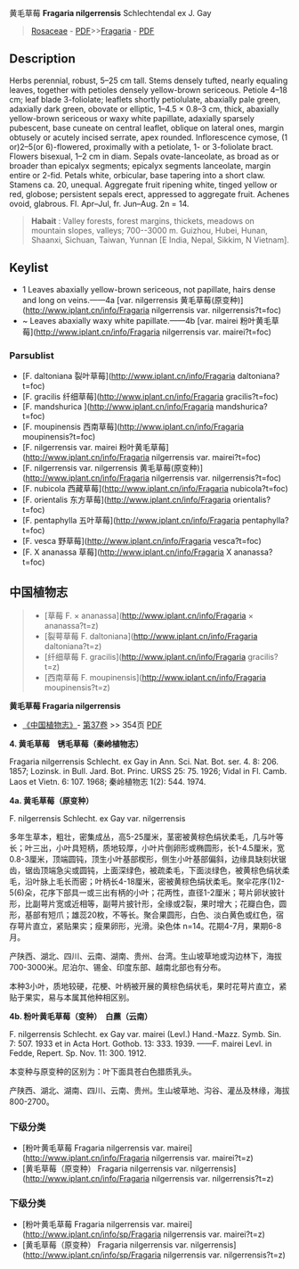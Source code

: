 黄毛草莓 **Fragaria nilgerrensis** Schlechtendal ex J. Gay

> [Rosaceae](http://www.iplant.cn/info/Rosaceae?t=foc) - [PDF](http://www.iplant.cn/foc/pdf/Rosaceae.pdf)>>[Fragaria](http://www.iplant.cn/info/Fragaria?t=foc) - [PDF](http://www.iplant.cn/foc/pdf/Fragaria.pdf)

## Description

Herbs perennial, robust, 5–25 cm tall. Stems densely tufted, nearly equaling leaves, together with petioles densely yellow-brown sericeous. Petiole 4–18 cm; leaf blade 3-foliolate; leaflets shortly petiolulate, abaxially pale green, adaxially dark green, obovate or elliptic, 1–4.5 × 0.8–3 cm, thick, abaxially yellow-brown sericeous or waxy white papillate, adaxially sparsely pubescent, base cuneate on central leaflet, oblique on lateral ones, margin obtusely or acutely incised serrate, apex rounded. Inflorescence cymose, (1 or)2–5(or 6)-flowered, proximally with a petiolate, 1- or 3-foliolate bract. Flowers bisexual, 1–2 cm in diam. Sepals ovate-lanceolate, as broad as or broader than epicalyx segments; epicalyx segments lanceolate, margin entire or 2-fid. Petals white, orbicular, base tapering into a short claw. Stamens ca. 20, unequal. Aggregate fruit ripening white, tinged yellow or red, globose; persistent sepals erect, appressed to aggregate fruit. Achenes ovoid, glabrous. Fl. Apr–Jul, fr. Jun–Aug. 2n = 14.


> **Habait** : 
> Valley forests, forest margins, thickets, meadows on mountain slopes, valleys; 700--3000 m. Guizhou, Hubei, Hunan, Shaanxi, Sichuan, Taiwan, Yunnan [E India, Nepal, Sikkim, N Vietnam].


## Keylist

* 1 Leaves abaxially yellow-brown sericeous,  not papillate, hairs dense and long on  veins.——4a  [var. nilgerrensis 黄毛草莓(原变种)](http://www.iplant.cn/info/Fragaria nilgerrensis var. nilgerrensis?t=foc)
* ~ Leaves abaxially waxy white papillate.——4b  [var. mairei 粉叶黄毛草莓](http://www.iplant.cn/info/Fragaria nilgerrensis var. mairei?t=foc)



### Parsublist

* [F.  daltoniana  裂叶草莓](http://www.iplant.cn/info/Fragaria daltoniana?t=foc)
* [F.  gracilis  纤细草莓](http://www.iplant.cn/info/Fragaria gracilis?t=foc)
* [F.  mandshurica  ](http://www.iplant.cn/info/Fragaria mandshurica?t=foc)
* [F.  moupinensis  西南草莓](http://www.iplant.cn/info/Fragaria moupinensis?t=foc)
* [F.  nilgerrensis var. mairei  粉叶黄毛草莓](http://www.iplant.cn/info/Fragaria nilgerrensis var. mairei?t=foc)
* [F.  nilgerrensis var. nilgerrensis  黄毛草莓(原变种)](http://www.iplant.cn/info/Fragaria nilgerrensis var. nilgerrensis?t=foc)
* [F.  nubicola  西藏草莓](http://www.iplant.cn/info/Fragaria nubicola?t=foc)
* [F.  orientalis  东方草莓](http://www.iplant.cn/info/Fragaria orientalis?t=foc)
* [F.  pentaphylla  五叶草莓](http://www.iplant.cn/info/Fragaria pentaphylla?t=foc)
* [F.  vesca  野草莓](http://www.iplant.cn/info/Fragaria vesca?t=foc)
* [F.  X ananassa  草莓](http://www.iplant.cn/info/Fragaria X ananassa?t=foc)


## 中国植物志

> * [草莓  F.  × ananassa](http://www.iplant.cn/info/Fragaria × ananassa?t=z)
> * [裂萼草莓  F.  daltoniana](http://www.iplant.cn/info/Fragaria daltoniana?t=z)
> * [纤细草莓  F.  gracilis](http://www.iplant.cn/info/Fragaria gracilis?t=z)
> * [西南草莓  F.  moupinensis](http://www.iplant.cn/info/Fragaria moupinensis?t=z)


**黄毛草莓 Fragaria nilgerrensis**

* [《中国植物志》](http://www.iplant.cn/frps)- [第37卷](http://www.iplant.cn/frps/vol/37) >> 354页 [PDF](http://www.iplant.cn/frps/pdf/37/354a.PDF)


**4. 黄毛草莓　锈毛草莓（秦岭植物志）**

Fragaria nilgerrensis Schlecht. ex Gay in Ann. Sci. Nat. Bot. ser. 4. 8: 206. 1857; Lozinsk. in Bull. Jard. Bot. Princ. URSS 25: 75. 1926; Vidal in Fl. Camb. Laos et Vietn. 6: 107. 1968; 秦岭植物志 1(2): 544. 1974.

**4a. 黄毛草莓（原变种）**

F. nilgerrensis Schlecht. ex Gay var. nilgerrensis

多年生草本，粗壮，密集成丛，高5-25厘米，茎密被黄棕色绢状柔毛，几与叶等长；叶三出，小叶具短柄，质地较厚，小叶片倒卵形或椭圆形，长1-4.5厘米，宽0.8-3厘米，顶端圆钝，顶生小叶基部楔形，侧生小叶基部偏斜，边缘具缺刻状锯齿，锯齿顶端急尖或圆钝，上面深绿色，被疏柔毛，下面淡绿色，被黄棕色绢状柔毛，沿叶脉上毛长而密；叶柄长4-18厘米，密被黄棕色绢状柔毛。聚伞花序(1)2-5(6)朵，花序下部具一或三出有柄的小叶；花两性，直径1-2厘米；萼片卵状披针形，比副萼片宽或近相等，副萼片披针形，全缘或2裂，果时增大；花瓣白色，圆形，基部有短爪；雄蕊20枚，不等长。聚合果圆形，白色、淡白黄色或红色，宿存萼片直立，紧贴果实；瘦果卵形，光滑。染色体 n=14。花期4-7月，果期6-8月。

产陕西、湖北、四川、云南、湖南、贵州、台湾。生山坡草地或沟边林下，海拔700-3000米。尼泊尔、锡金、印度东部、越南北部也有分布。

本种3小叶，质地较硬，花梗、叶柄被开展的黄棕色绢状毛，果时花萼片直立，紧贴于果实，易与本属其他种相区别。

**4b. 粉叶黄毛草莓（变种）　白藨（云南）**

F. nilgerrensis Schlecht. ex Gay var. mairei (Levl.) Hand.-Mazz. Symb. Sin. 7: 507. 1933 et in Acta Hort. Gothob. 13: 333. 1939. ——F. mairei Levl. in Fedde, Repert. Sp. Nov. 11: 300. 1912.

本变种与原变种的区别为：叶下面具苍白色腊质乳头。

产陕西、湖北、湖南、四川、云南、贵州。生山坡草地、沟谷、灌丛及林缘，海拔800-2700。

### 下级分类
* [粉叶黄毛草莓  Fragaria nilgerrensis var. mairei](http://www.iplant.cn/info/Fragaria nilgerrensis var. mairei?t=z)
* [黄毛草莓（原变种）  Fragaria nilgerrensis var. nilgerrensis](http://www.iplant.cn/info/Fragaria nilgerrensis var. nilgerrensis?t=z)

### 下级分类
* [粉叶黄毛草莓  Fragaria nilgerrensis var. mairei](http://www.iplant.cn/info/sp/Fragaria nilgerrensis var. mairei?t=z)
* [黄毛草莓（原变种）  Fragaria nilgerrensis var. nilgerrensis](http://www.iplant.cn/info/sp/Fragaria nilgerrensis var. nilgerrensis?t=z)
